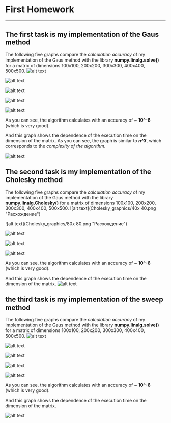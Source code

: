 # First Homework
----------------
## The first task is my implementation of the Gaus method
The following five graphs compare the _calculation accuracy_ of my implementation of the Gaus method with the library __numpy.linalg.solve()__ for a matrix of dimensions 100x100, 200x200, 300x300, 400x400, 500x500.
![alt text](Gaus_graphics/100x100.png "Расхождение")

![alt text](Gaus_graphics/200x200.png "Расхождение")

![alt text](Gaus_graphics/300x300.png "Расхождение")

![alt text](Gaus_graphics/400x400.png "Расхождение")

![alt text](Gaus_graphics/500x500.png "Расхождение")

As you can see, the algorithm calculates with an accuracy of ~ __10^-6__ (which is very good).

And this graph shows the dependence of the execution time on the dimension of the matrix. As you can see, the graph is similar to ___n^3___, which corresponds to the _complexity of the algorithm_.

![alt text](Gaus_time_dependes_of_quantity.png "Расхождение")

## The second task is my implementation of the Cholesky method

The following five graphs compare the _calculation accuracy_ of my implementation of the Gaus method with the library __numpy.linalg.Cholesky()__ for a matrix of dimensions 100x100, 200x200, 300x300, 400x400, 500x500.
![alt text](Cholesky_graphics/40x 40.png "Расхождение")

![alt text](Cholesky_graphics/80x 80.png "Расхождение")

![alt text](Cholesky_graphics/120x120.png "Расхождение")

![alt text](Cholesky_graphics/160x160.png "Расхождение")

![alt text](Cholesky_graphics/200x200.png "Расхождение")

As you can see, the algorithm calculates with an accuracy of ~ __10^-6__ (which is very good).

And this graph shows the dependence of the execution time on the dimension of the matrix.
![alt text](Cholesky_time_dependes_of_quantity.png "Расхождение")

## the third task is my implementation of the sweep method

The following five graphs compare the _calculation accuracy_ of my implementation of the Gaus method with the library __numpy.linalg.solve()__ for a matrix of dimensions 100x100, 200x200, 300x300, 400x400, 500x500.
![alt text](Sweep_graphics/1000x1000.png "Расхождение")

![alt text](Sweep_graphics/2000x2000.png "Расхождение")

![alt text](Sweep_graphics/3000x3000.png "Расхождение")

![alt text](Sweep_graphics/4000x4000.png "Расхождение")

![alt text](Sweep_graphics/5000x5000.png "Расхождение")

As you can see, the algorithm calculates with an accuracy of ~ __10^-6__ (which is very good).

And this graph shows the dependence of the execution time on the dimension of the matrix.

![alt text](Sweep_time_dependes_of_quantity.png "Расхождение")
